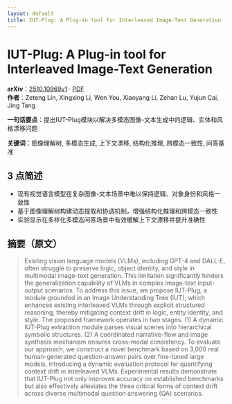 ```yaml
---
layout: default
title: IUT-Plug: A Plug-in tool for Interleaved Image-Text Generation
---
```


# IUT-Plug: A Plug-in tool for Interleaved Image-Text Generation
**arXiv**：[2510.10969v1](https://arxiv.org/abs/2510.10969) · [PDF](https://arxiv.org/pdf/2510.10969.pdf)  
**作者**：Zeteng Lin, Xingxing Li, Wen You, Xiaoyang Li, Zehan Lu, Yujun Cai, Jing Tang  

**一句话要点**：提出IUT-Plug模块以解决多模态图像-文本生成中的逻辑、实体和风格漂移问题

**关键词**：图像理解树, 多模态生成, 上下文漂移, 结构化推理, 跨模态一致性, 问答基准

## 3 点简述
- 现有视觉语言模型在复杂图像-文本场景中难以保持逻辑、对象身份和风格一致性
- 基于图像理解树构建动态提取和协调机制，增强结构化推理和跨模态一致性
- 实验显示在多样化多模态问答场景中有效缓解上下文漂移并提升准确性

## 摘要（原文）

> Existing vision language models (VLMs), including GPT-4 and DALL-E, often
> struggle to preserve logic, object identity, and style in multimodal image-text
> generation. This limitation significantly hinders the generalization capability
> of VLMs in complex image-text input-output scenarios. To address this issue, we
> propose IUT-Plug, a module grounded in an Image Understanding Tree (IUT), which
> enhances existing interleaved VLMs through explicit structured reasoning,
> thereby mitigating context drift in logic, entity identity, and style. The
> proposed framework operates in two stages. (1) A dynamic IUT-Plug extraction
> module parses visual scenes into hierarchical symbolic structures. (2) A
> coordinated narrative-flow and image synthesis mechanism ensures cross-modal
> consistency. To evaluate our approach, we construct a novel benchmark based on
> 3,000 real human-generated question-answer pairs over fine-tuned large models,
> introducing a dynamic evaluation protocol for quantifying context drift in
> interleaved VLMs. Experimental results demonstrate that IUT-Plug not only
> improves accuracy on established benchmarks but also effectively alleviates the
> three critical forms of context drift across diverse multimodal question
> answering (QA) scenarios.

